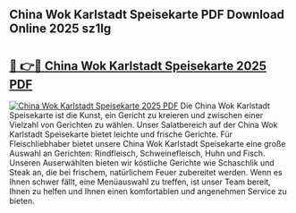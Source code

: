 ## China Wok Karlstadt Speisekarte PDF Download Online 2025 sz1Ig

# <h2><a href="http://gcbji8.nevu.top/?p=China+Wok+Karlstadt+Speisekarte">🔗 👉🔴 China Wok Karlstadt Speisekarte 2025 PDF</a></h2>

[![China Wok Karlstadt Speisekarte 2025 PDF](https://i.imgur.com/dBaPXMq.png)](http://gcbji8.nevu.top/?p=China+Wok+Karlstadt+Speisekarte)
Die China Wok Karlstadt Speisekarte ist die Kunst, ein Gericht zu kreieren und zwischen einer Vielzahl von Gerichten zu wählen. Unser Salatbereich auf der China Wok Karlstadt Speisekarte bietet leichte und frische Gerichte. Für Fleischliebhaber bietet unsere China Wok Karlstadt Speisekarte eine große Auswahl an Gerichten: Rindfleisch, Schweinefleisch, Huhn und Fisch. Unseren Auserwählten bieten wir köstliche Gerichte wie Schaschlik und Steak an, die bei frischem, natürlichem Feuer zubereitet werden. Wenn es Ihnen schwer fällt, eine Menüauswahl zu treffen, ist unser Team bereit, Ihnen zu helfen und Ihnen einen komfortablen und angenehmen Service zu bieten.
